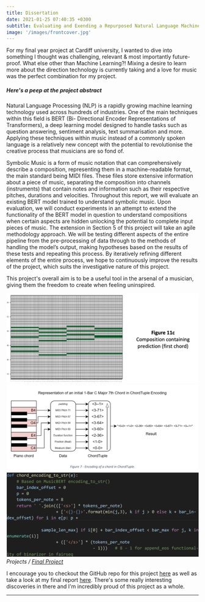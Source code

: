```yaml
---
title: Dissertation
date: 2021-01-25 07:40:35 +0300
subtitle: Evaluating and Exending a Repurposed Natural Language Machine Learning Model for Symoblic Music Completion
image: '/images/frontcover.jpg'
---
```


For my final year project at Cardiff university, I wanted to dive into something I thought was challenging, relevant & most importantly future-proof. What else other than Machine Learning?! Mixing a desire to learn more about the direction technology is currently taking and a love for music was the perfect combination for my project.

##### Here's a peep at the project abstract
Natural Language Processing (NLP) is a rapidly growing machine learning technology used
across hundreds of industries. One of the main techniques within this field is BERT (Bi-
Directional Encoder Representations of Transformers), a deep learning model designed to
handle tasks such as question answering, sentiment analysis, text summarisation and more.
Applying these techniques within music instead of a commonly spoken language is a relatively
new concept with the potential to revolutionise the creative process that musicians are so fond
of.

Symbolic Music is a form of music notation that can comprehensively describe a composition,
representing them in a machine-readable format, the main standard being MIDI files. These
files store extensive information about a piece of music, separating the composition into
channels (instruments) that contain notes and information such as their respective pitches,
durations and velocities. Throughout this report, we will evaluate an existing BERT model
trained to understand symbolic music. Upon evaluation, we will conduct experiments in an
attempt to extend the functionality of the BERT model in question to understand compositions
when certain aspects are hidden unlocking the potential to complete input pieces of music.
The extension in Section 5 of this project will take an agile methodology approach. We will be
testing different aspects of the entire pipeline from the pre-processing of data through to the
methods of handling the model’s output, making hypotheses based on the results of these tests
and repeating this process. By iteratively refining different elements of the entire process, we
hope to continuously improve the results of the project, which suits the investigative nature of
this project.

This project's overall aim is to be a useful tool in the arsenal of a musician, giving them the
freedom to create when feeling uninspired.

<div class="gallery-box">
  <div class="gallery">
    <img src="/images/chord.jpg" alt="Project front page">
    <img src="/images/chordtuple.png" alt="A proposed encoding for symbolic music outlined in the paper">
    <img src="/images/encoding.jpg" alt="A screenshot of Python code that was used to turn a chord into a string as one of the encodings proposed in the paper">
  </div>
  <em>Projects / <a href="https://github.com/fincottle44/finalproject" target="_blank">Final Project</a></em>
</div>

I encourage you to checkout the GitHub repo for this project <a href="https://github.com/fincottle44/finalproject" target="_blank">here</a> as well as take a look at my final report <a href="https://drive.google.com/file/d/1NVPvJKdNa3BHq7303ENSi98x_8XeN2I-/view?usp=sharing" target="_blank">here</a>. There's some really interesting discoveries in there and I'm incredibly proud of this project as a whole.

***